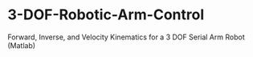 # 3-DOF-Robotic-Arm-Control
Forward, Inverse, and Velocity Kinematics for a 3 DOF Serial Arm Robot (Matlab)
